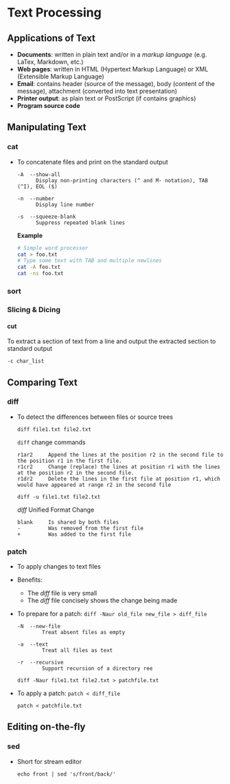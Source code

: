 # Text Processing

## Applications of Text

* **Documents**: written in plain text and/or in a _markup language_ (e.g. LaTex, Markdown, etc.)
* **Web pages**: written in HTML (Hypertext Markup Language) or XML (Extensible Markup Language)
* **Email**: contains header (source of the message), body (content of the message), attachment (converted into text presentation)
* **Printer output**: as plain text or PostScript (if contains graphics)
* **Program source code**

## Manipulating Text

### cat

* To concatenate files and print on the standard output

  ```
  -A  --show-all        
        Display non-printing characters (^ and M- notation), TAB (^I), EOL ($)
        
  -n  --number          
        Display line number

  -s  --squeeze-blank   
        Suppress repeated blank lines
  ```

  **Example**

  ```bash
  # Simple word processor
  cat > foo.txt
  # Type some text with TAB and multiple newlines
  cat -A foo.txt
  cat -ns foo.txt
  ```

### sort

### Slicing & Dicing

#### cut

To extract a section of text from a line and output the extracted section to standard output

    -c char_list

## Comparing Text

### diff

* To detect the differences between files or source trees

  ```
  diff file1.txt file2.txt
  ```

  `diff` change commands

  ```
  r1ar2     Append the lines at the position r2 in the second file to the position r1 in the first file.
  r1cr2     Change (replace) the lines at position r1 with the lines at the position r2 in the second file.
  r1dr2     Delete the lines in the first file at position r1, which would have appeared at range r2 in the second file
  ```

  ```
  diff -u file1.txt file2.txt
  ```

  _diff_ Unified Format Change 

  ```
  blank     Is shared by both files
  -         Was removed from the first file
  +         Was added to the first file
  ```

### patch

* To apply changes to text files
* Benefits:

  * The _diff_ file is very small
  * The _diff_ file concisely shows the change being made

* To prepare for a patch: `diff -Naur old_file new_file > diff_file`

  ```
  -N  --new-file  
          Treat absent files as empty

  -a  --text      
          Treat all files as text

  -r  --recursive
          Support recursion of a directory ree
  ```

  ```
  diff -Naur file1.txt file2.txt > patchfile.txt
  ```
  
* To apply a patch: `patch < diff_file`

  ```
  patch < patchfile.txt
  ```

## Editing on-the-fly

### sed

* Short for stream editor
  
  ```
  echo front | sed 's/front/back/'
